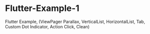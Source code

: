 # Flutter-Example-1
Flutter Example, (ViewPager Parallax, VerticalList, HorizontalList, Tab, Custom Dot Indicator, Action Click, Clean)

